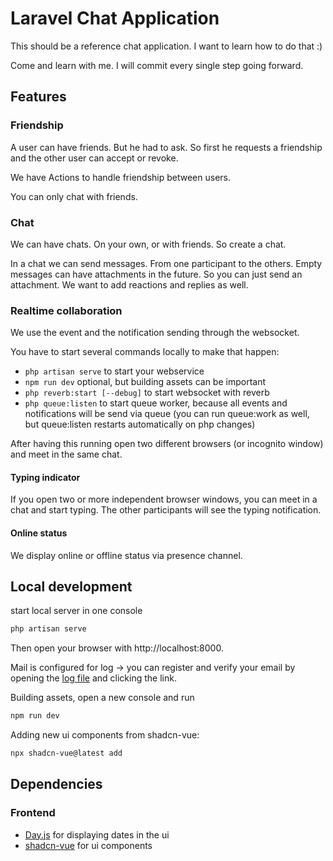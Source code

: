 # Laravel Chat Application

This should be a reference chat application. I want to learn how to do that :)

Come and learn with me. I will commit every single step going forward.

## Features

### Friendship

A user can have friends. But he had to ask. So first he requests a friendship and the other user can accept or revoke.

We have Actions to handle friendship between users.

You can only chat with friends.

### Chat

We can have chats. On your own, or with friends. So create a chat.

In a chat we can send messages. From one participant to the others. Empty messages can have attachments in the future.
So you can just send an attachment. We want to add reactions and replies as well.

### Realtime collaboration

We use the event and the notification sending through the websocket.

You have to start several commands locally to make that happen:

- `php artisan serve` to start your webservice
- `npm run dev` optional, but building assets can be important
- `php reverb:start [--debug]` to start websocket with reverb
- `php queue:listen` to start queue worker, because all events and notifications will be send via queue (you can run
  queue:work as well, but queue:listen restarts automatically on php changes)

After having this running open two different browsers (or incognito window) and meet in the same chat.

#### Typing indicator

If you open two or more independent browser windows, you can meet in a chat and start typing. The other participants
will see the typing notification.

#### Online status

We display online or offline status via presence channel.

## Local development

start local server in one console

```bash
php artisan serve
```

Then open your browser with http://localhost:8000.

Mail is configured for log -> you can register and verify your email by opening
the [log file](./storage/logs/laravel.log) and clicking the link.

Building assets, open a new console and run

```bash
npm run dev
```

Adding new ui components from shadcn-vue:

```bash
npx shadcn-vue@latest add
```

## Dependencies

### Frontend

- [Day.js](https://day.js.org/docs/en/installation/installation) for displaying dates in the ui
- [shadcn-vue](https://www.shadcn-vue.com/docs/introduction.html) for ui components
